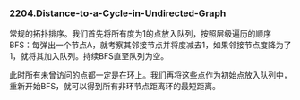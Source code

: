 ### 2204.Distance-to-a-Cycle-in-Undirected-Graph

常规的拓扑排序。我们首先将所有度为1的点放入队列，按照层级遍历的顺序BFS：每弹出一个节点A，就考察其邻接节点并将度减去1，如果邻接节点度降为了1，就将其加入队列。持续BFS直至队列为空。

此时所有未曾访问的点都一定是在环上。我们再将这些点作为初始点放入队列中，重新开始BFS，就可以得到所有非环节点距离环的最短距离。
